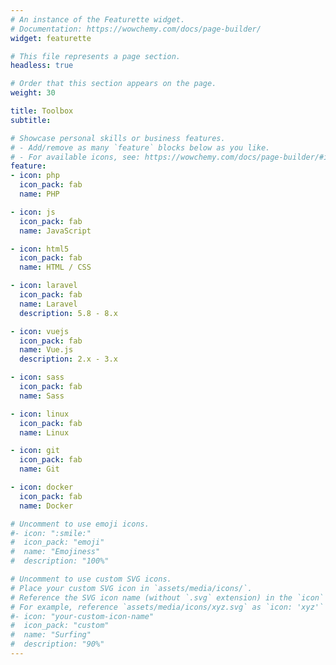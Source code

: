 ```yaml
---
# An instance of the Featurette widget.
# Documentation: https://wowchemy.com/docs/page-builder/
widget: featurette

# This file represents a page section.
headless: true

# Order that this section appears on the page.
weight: 30

title: Toolbox
subtitle:

# Showcase personal skills or business features.
# - Add/remove as many `feature` blocks below as you like.
# - For available icons, see: https://wowchemy.com/docs/page-builder/#icons
feature:
- icon: php
  icon_pack: fab
  name: PHP

- icon: js
  icon_pack: fab
  name: JavaScript

- icon: html5
  icon_pack: fab
  name: HTML / CSS

- icon: laravel
  icon_pack: fab
  name: Laravel
  description: 5.8 - 8.x

- icon: vuejs
  icon_pack: fab
  name: Vue.js
  description: 2.x - 3.x

- icon: sass
  icon_pack: fab
  name: Sass

- icon: linux
  icon_pack: fab
  name: Linux

- icon: git
  icon_pack: fab
  name: Git

- icon: docker
  icon_pack: fab
  name: Docker

# Uncomment to use emoji icons.
#- icon: ":smile:"
#  icon_pack: "emoji"
#  name: "Emojiness"
#  description: "100%"  

# Uncomment to use custom SVG icons.
# Place your custom SVG icon in `assets/media/icons/`.
# Reference the SVG icon name (without `.svg` extension) in the `icon` field.
# For example, reference `assets/media/icons/xyz.svg` as `icon: 'xyz'`
#- icon: "your-custom-icon-name"
#  icon_pack: "custom"
#  name: "Surfing"
#  description: "90%"
---
```

